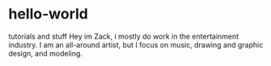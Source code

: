 # hello-world
tutorials and stuff
Hey im Zack, i mostly do work in the entertainment industry. I am an all-around artist, but I focus on music, drawing and graphic design, and modeling.
